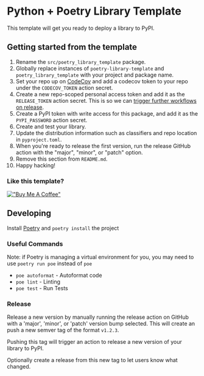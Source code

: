 # Python + Poetry Library Template

This template will get you ready to deploy a library to PyPI.

## Getting started from the template
1. Rename the `src/poetry_library_template` package.
1. Globally replace instances of `poetry-library-template` and `poetry_library_template` with your project and package name.
1. Set your repo up on [CodeCov](https://app.codecov.io/) and add a codecov token to your repo under the `CODECOV_TOKEN` action secret.
1. Create a new repo-scoped personal access token and add it as the `RELEASE_TOKEN` action secret. This is so we can [trigger further workflows on release](https://github.community/t/action-does-not-trigger-another-on-push-tag-action/17148/8).
1. Create a PyPI token with write access for this package, and add it as the `PYPI_PASSWORD` action secret.
1. Create and test your library.
1. Update the distribution information such as classifiers and repo location in `pyproject.toml`.
1. When you're ready to release the first version, run the release GitHub action with the "major", "minor", or "patch" option.
1. Remove this section from `README.md`.
1. Happy hacking!

### Like this template?
[!["Buy Me A Coffee"](https://www.buymeacoffee.com/assets/img/custom_images/purple_img.png)](https://www.buymeacoffee.com/k2bd)


## Developing

Install [Poetry](https://python-poetry.org/) and `poetry install` the project

### Useful Commands

Note: if Poetry is managing a virtual environment for you, you may need to use `poetry run poe` instead of `poe`

- `poe autoformat` - Autoformat code
- `poe lint` - Linting
- `poe test` - Run Tests

### Release

Release a new version by manually running the release action on GitHub with a 'major', 'minor', or 'patch' version bump selected.
This will create an push a new semver tag of the format `v1.2.3`.

Pushing this tag will trigger an action to release a new version of your library to PyPI.

Optionally create a release from this new tag to let users know what changed.
